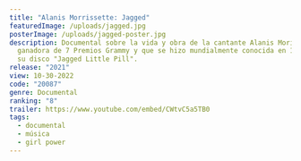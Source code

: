 ```yaml
---
title: "Alanis Morrissette: Jagged"
featuredImage: /uploads/jagged.jpg
posterImage: /uploads/jagged-poster.jpg
description: Documental sobre la vida y obra de la cantante Alanis Morissette,
  ganadora de 7 Premios Grammy y que se hizo mundialmente conocida en 1995 con
  su disco "Jagged Little Pill".
release: "2021"
view: 10-30-2022
code: "20087"
genre: Documental
ranking: "8"
trailer: https://www.youtube.com/embed/CWtvC5a5TB0
tags:
  - documental
  - música
  - girl power
---
```

